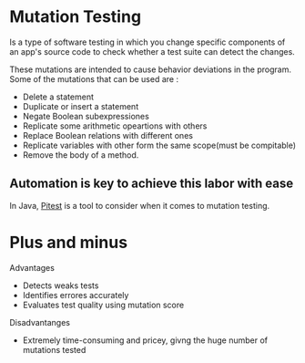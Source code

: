 # Mutation Testing

Is a type of software testing in which you change specific components of an app's source code to check whether a test suite can detect the changes.

These mutations are intended to cause behavior deviations in the program. Some of the mutations that can be used are :
* Delete a statement
* Duplicate or insert a statement
* Negate Boolean subexpressiones
* Replicate some arithmetic opeartions with others
* Replace Boolean relations with different ones
* Replicate variables with other form the same scope(must be compitable)
* Remove the body of a method.


## Automation is key to achieve this labor with ease

In Java, [Pitest](https://github.com/pitest/pitest-junit5-plugin) is a tool to consider when it comes to mutation testing.

# Plus and minus  

Advantages
- Detects weaks tests 
- Identifies errores accurately
- Evaluates test quality using mutation score

Disadvantanges

- Extremely time-consuming and pricey, givng the huge number of mutations tested